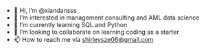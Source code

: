 - 👋 Hi, I’m @xiandansss
- 👀 I’m interested in management consulting and AML data science
- 🌱 I’m currently learning SQL and Python
- 💞️ I’m looking to collaborate on learning coding as a starter
- 📫 How to reach me via shirleysze06@gmail.com

<!---
xiandansss/xiandansss is a ✨ special ✨ repository because its `README.md` (this file) appears on your GitHub profile.
You can click the Preview link to take a look at your changes.
--->
